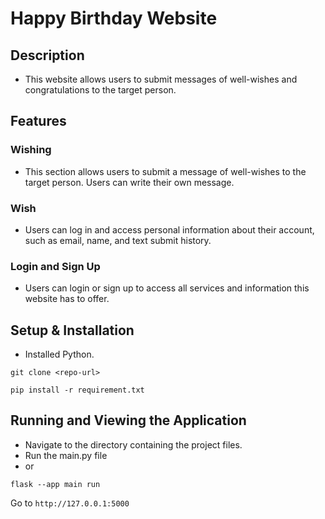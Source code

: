 # Happy Birthday Website
## Description
- This website allows users to submit messages of well-wishes and congratulations to the target person.
## Features
  ### Wishing
  - This section allows users to submit a message of well-wishes to the target person. Users can write their own message.
  ### Wish
  -  Users can log in and access personal information about their account, such as email, name, and text submit history.
  ### Login and Sign Up
  -  Users can login or sign up to access all services and information this website has to offer.

## Setup & Installation
  - Installed Python. 

```Copy code
git clone <repo-url>
```
```Copy code
pip install -r requirement.txt
```

## Running and Viewing the Application
  - Navigate to the directory containing the project files.
  - Run the main.py file
  - or

```Copy code
flask --app main run
```
Go to `http://127.0.0.1:5000`